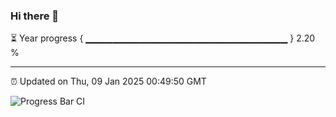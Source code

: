 ### Hi there 👋

⏳ Year progress { ▁▁▁▁▁▁▁▁▁▁▁▁▁▁▁▁▁▁▁▁▁▁▁▁▁▁▁▁▁▁ } 2.20 %

---

⏰ Updated on Thu, 09 Jan 2025 00:49:50 GMT

![Progress Bar CI](https://github.com/Shyam-Makwana/GitHub-Actions-Demo/workflows/Progress%20Bar%20CI/badge.svg)
